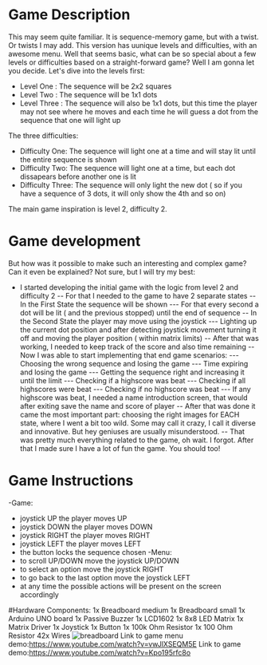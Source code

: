 
# Game Description
  This may seem quite familiar. It is sequence-memory game, but with a twist. Or twists I may add. This version has uunique levels and difficulties, with an awesome menu. Well that seems basic, what can be so special about a few levels or difficulties based on a straight-forward game? Well I am gonna let you decide. Let's dive into the levels first:
  - Level One : The sequence will be 2x2 squares
  - Level Two : The sequence will be 1x1 dots
  - Level Three : The sequence will also be 1x1 dots, but this time the player may not see where he moves and each time he will guess a dot from the sequence that one will light up

The three difficulties:
  - Difficulty One: The sequence will light one at a time and will stay lit until the entire sequence is shown
  - Difficulty Two: The sequence will light one at a time, but each dot dissapears before another one is lit
  - Difficulty Three: The sequence will only light the new dot ( so if you have a sequence of 3 dots, it will only show the 4th and so on)

The main game inspiration is level 2, difficulty 2.

# Game development

But how was it possible to make such an interesting and complex game? Can it even be explained? Not sure, but I will try my best:

  - I started developing the initial game with the logic from level 2 and difficulty 2
    -- For that I needed to the game to have 2 separate states
    -- In the First State the sequence will be shown
      --- For that every second a dot will be lit ( and the previous stopped) until the end of sequence
    -- In the Second State the player may move using the joystick
      --- Lighting up the current dot position and after detecting joystick movement turning it off and moving the player position ( within matrix limits)
    -- After that was working, I needed to keep track of the score and also time remaining
    -- Now I was able to start implementing that end game scenarios:
       --- Choosing the wrong sequence and losing the game
       --- Time expiring and losing the game
       --- Getting the sequence right and increasing it until the limit
       --- Checking if a highscore was beat
       --- Checking if all highscores were beat
       --- Checking if no highscore was beat
       --- If any highscore was beat, I needed a name introduction screen, that would after exiting save the name and score of player
    -- After that was done it came the most important part: choosing the right images for EACH state, where I went a bit too wild. Some may call it crazy, I call it diverse and innovative. But hey geniuses are usually misunderstood.
    -- That was pretty much everything related to the game, oh wait. I forgot. After that I made sure I have a lot of fun the game. You should too!
    



# Game Instructions

-Game:
* joystick UP the player moves UP
* joystick DOWN the player moves DOWN
* joystick RIGHT the player moves RIGHT
* joystick LEFT the player moves LEFT
* the button locks the sequence chosen
-Menu:
* to scroll UP/DOWN move the joystick UP/DOWN
* to select an option move the joystick RIGHT
* to go back to the last option move the joystick LEFT
* at any time the possible actions will be present on the screen accordingly

#Hardware Components:
1x Breadboard medium
1x Breadboard small
1x Arduino UNO board
1x Passive Buzzer
1x LCD1602
1x 8x8 LED Matrix
1x Matrix Driver
1x Joystick
1x Button
1x 100k Ohm Resistor
1x 100 Ohm Resistor
42x Wires
![breadboard](https://user-images.githubusercontent.com/74376628/209407894-635662e0-650b-4092-a687-7c793e4ff40f.jpg)
Link to game menu demo:https://www.youtube.com/watch?v=vwJlXSEQM5E
Link to game demo:https://www.youtube.com/watch?v=Kpo195rfc8o
